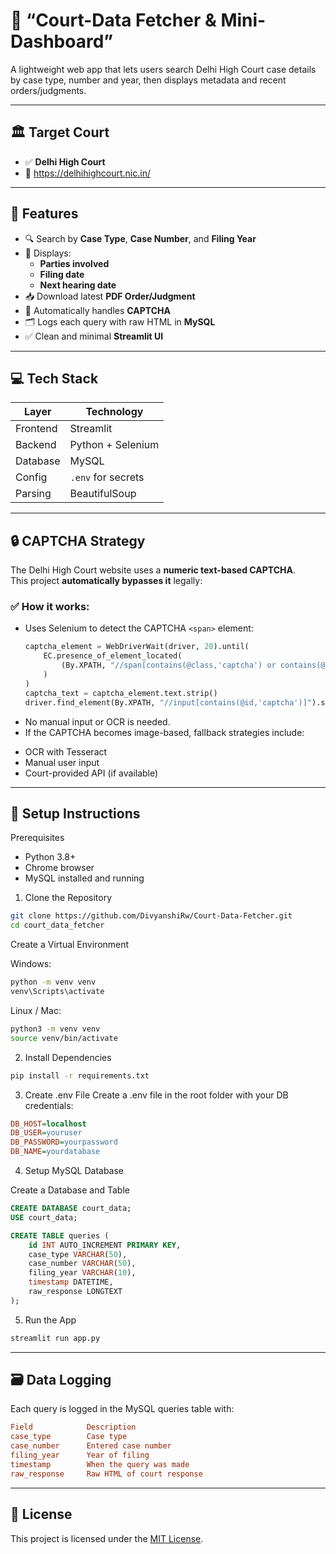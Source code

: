 # 🧾  “Court-Data Fetcher & Mini-Dashboard”

A lightweight web app that lets users search Delhi High Court case details by case type, number and year, then displays metadata and recent orders/judgments.

---

## 🏛️ Target Court

- ✅ **Delhi High Court**
- 📍 https://delhihighcourt.nic.in/

---

## 🚀 Features

- 🔍 Search by **Case Type**, **Case Number**, and **Filing Year**
- 📄 Displays:
  - **Parties involved**
  - **Filing date**
  - **Next hearing date**
- 📥 Download latest **PDF Order/Judgment**
- 🧠 Automatically handles **CAPTCHA**
- 🗂️ Logs each query with raw HTML in **MySQL**
- ✅ Clean and minimal **Streamlit UI**

---

## 💻 Tech Stack

| Layer      | Technology         |
|------------|--------------------|
| Frontend   | Streamlit          |
| Backend    | Python + Selenium  |
| Database   | MySQL              |
| Config     | `.env` for secrets |
| Parsing    | BeautifulSoup      |

---

## 🔒 CAPTCHA Strategy

The Delhi High Court website uses a **numeric text-based CAPTCHA**.  
This project **automatically bypasses it** legally:

### ✅ How it works:
- Uses Selenium to detect the CAPTCHA `<span>` element:
  ```python
  captcha_element = WebDriverWait(driver, 20).until(
      EC.presence_of_element_located(
          (By.XPATH, "//span[contains(@class,'captcha') or contains(@id,'captcha')]")
      )
  )
  captcha_text = captcha_element.text.strip()
  driver.find_element(By.XPATH, "//input[contains(@id,'captcha')]").send_keys(captcha_text)
  ```

* No manual input or OCR is needed.
* If the CAPTCHA becomes image-based, fallback strategies include:
- OCR with Tesseract
- Manual user input
- Court-provided API (if available)

---

## 🔧 Setup Instructions
Prerequisites
- Python 3.8+
- Chrome browser
- MySQL installed and running

1. Clone the Repository
```bash
git clone https://github.com/DivyanshiRw/Court-Data-Fetcher.git
cd court_data_fetcher
```

Create a Virtual Environment

Windows:
```bash
python -m venv venv
venv\Scripts\activate
```
Linux / Mac:
```bash
python3 -m venv venv
source venv/bin/activate
```

2. Install Dependencies
```bash
pip install -r requirements.txt
``` 

3. Create .env File
Create a .env file in the root folder with your DB credentials:

```ini
DB_HOST=localhost
DB_USER=youruser
DB_PASSWORD=yourpassword
DB_NAME=yourdatabase
```

4. Setup MySQL Database

Create a Database and Table
```sql
CREATE DATABASE court_data;
USE court_data;

CREATE TABLE queries (
    id INT AUTO_INCREMENT PRIMARY KEY,
    case_type VARCHAR(50),
    case_number VARCHAR(50),
    filing_year VARCHAR(10),
    timestamp DATETIME,
    raw_response LONGTEXT
); 
```

5. Run the App
```bash
streamlit run app.py
```
---

## 🗃️ Data Logging

Each query is logged in the MySQL queries table with:
```ini
Field	         Description
case_type	     Case type
case_number	     Entered case number
filing_year	     Year of filing
timestamp	     When the query was made
raw_response	 Raw HTML of court response
```
---
## 📝 License

This project is licensed under the [MIT License](./LICENSE).

